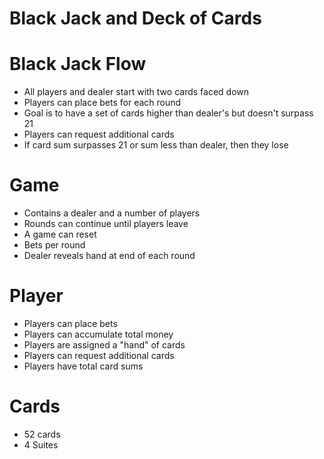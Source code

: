 # Black Jack and Deck of Cards

# Black Jack Flow
- All players and dealer start with two cards faced down
- Players can place bets for each round
- Goal is to have a set of cards higher than dealer's but doesn't surpass 21
- Players can request additional cards
- If card sum surpasses 21 or sum less than dealer, then they lose


# Game
- Contains a dealer and a number of players
- Rounds can continue until players leave
- A game can reset
- Bets per round
- Dealer reveals hand at end of each round

# Player
- Players can place bets
- Players can accumulate total money
- Players are assigned a "hand" of cards
- Players can request additional cards
- Players have total card sums

# Cards
- 52 cards
- 4 Suites
